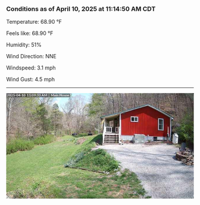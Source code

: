 ### Conditions as of April 10, 2025 at 11:14:50 AM CDT 

Temperature: 68.90 &deg;F

Feels like: 68.90 &deg;F

Humidity: 51%

Wind Direction: NNE

Windspeed: 3.1 mph

Wind Gust: 4.5 mph

---

<img src="./images/latest.jpeg"/>


